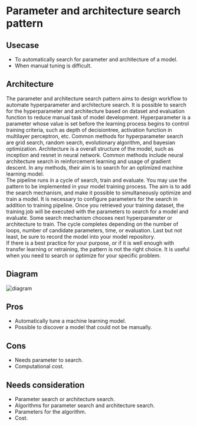 # Parameter and architecture search pattern

## Usecase
- To automatically search for parameter and architecture of a model.
- When manual tuning is difficult.

## Architecture
The parameter and architecture search pattern aims to design workflow to automate hyperparameter and architecture search. It is possible to search for the hyperparameter and architecture based on dataset and evaluation function to reduce manual task of model development. Hyperparameter is a parameter whose value is set before the learning process begins to control training criteria, such as depth of decisiontree, activation function in multilayer perceptron, etc. Common methods for hyperparameter search are grid search, random search, evolutionary algorithm, and bayesian optimization. Architecture is a overall structure of the model, such as inception and resnet in neural network. Common methods include neural architecture search in reinforcement learning and usage of gradient descent. In any methods, their aim is to search for an optimized machine learning model.<br>
The pipeline runs in a cycle of search, train and evaluate. You may use the pattern to be implemented in your model training process. The aim is to add the search mechanism, and make it possible to simultaneously optimize and train a model. It is necessary to configure parameters for the search in addition to training pipeline. Once you retrieved your training dataset, the training job will be executed with the parameters to search for a model and evaluate. Some search mechanism chooses next hyperparameter or architecture to train. The cycle completes depending on the number of loops, number of candidate parameters, time, or evaluation. Last but not least, be sure to record the model into your model repository.<br>
If there is a best practice for your purpose, or if it is well enough with transfer learning or retraining, the pattern is not the right choice. It is useful when you need to search or optimize for your specific problem.

## Diagram
![diagram](diagram.png)


## Pros
- Automatically tune a machine learning model.
- Possible to discover a model that could not be manually.

## Cons
- Needs parameter to search.
- Computational cost.

## Needs consideration
- Parameter search or architecture search.
- Algorithms for parameter search and architecture search.
- Parameters for the algorithm.
- Cost.
